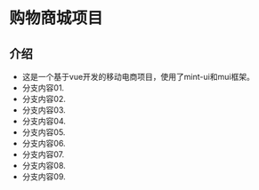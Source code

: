 # 购物商城项目

## 介绍
- 这是一个基于vue开发的移动电商项目，使用了mint-ui和mui框架。
- 分支内容01.
- 分支内容02.
- 分支内容03.
- 分支内容04.
- 分支内容05.
- 分支内容06.
- 分支内容07.
- 分支内容08.
- 分支内容09.
